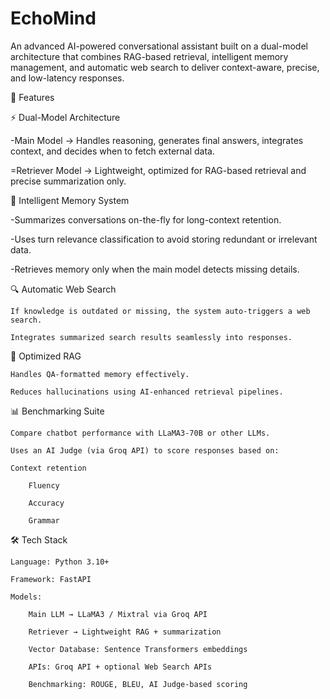 # EchoMind
An advanced AI-powered conversational assistant built on a dual-model architecture that combines RAG-based retrieval, intelligent memory management, and automatic web search to deliver context-aware, precise, and low-latency responses.

🚀 Features

⚡ Dual-Model Architecture

-Main Model → Handles reasoning, generates final answers, integrates context, and decides when to fetch external data.

=Retriever Model → Lightweight, optimized for RAG-based retrieval and precise summarization only.

🧠 Intelligent Memory System

-Summarizes conversations on-the-fly for long-context retention.

-Uses turn relevance classification to avoid storing redundant or irrelevant data.

-Retrieves memory only when the main model detects missing details.

🔍 Automatic Web Search

    If knowledge is outdated or missing, the system auto-triggers a web search.

    Integrates summarized search results seamlessly into responses.

🎯 Optimized RAG

    Handles QA-formatted memory effectively.

    Reduces hallucinations using AI-enhanced retrieval pipelines.

📊 Benchmarking Suite

    Compare chatbot performance with LLaMA3-70B or other LLMs.

    Uses an AI Judge (via Groq API) to score responses based on:

    Context retention

        Fluency

        Accuracy

        Grammar

🛠️ Tech Stack

    Language: Python 3.10+

    Framework: FastAPI

    Models:

        Main LLM → LLaMA3 / Mixtral via Groq API

        Retriever → Lightweight RAG + summarization

        Vector Database: Sentence Transformers embeddings

        APIs: Groq API + optional Web Search APIs

        Benchmarking: ROUGE, BLEU, AI Judge-based scoring
